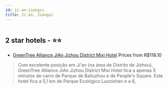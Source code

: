 ```yaml
---
id: ji-an-jiangxi
title: Ji'an, Jiangxi
---
```


<center><img src="https://i.travelapi.com/hotels/25000000/24270000/24264900/24264832/7e7c0ecd_z.jpg" alt="" /></center>


##  2 star hotels - ⭐️⭐️

-    [GreenTree Alliance JiAn Jizhou District Mixi Hotel](https://www.hurb.com/br/aud/https://www.hurb.com/br/hotels/ji-an/greentree-alliance-jian-jizhou-district-mixi-hotel-HT-YYR1?cmp=18055) Prices from R$118.10
   > Com excelente posição em Ji'an (na área de Distrito de Jizhou), GreenTree Alliance JiAn Jizhou District Mixi Hotel fica a apenas 5 minutos de carro de Parque de Bailuzhou e de People's Square.  Este hotel fica a 5,1 km de Parque Ecológico Luozishan e a 6,
